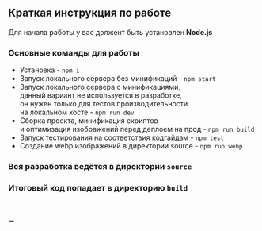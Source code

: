 ## Краткая инструкция по работе
Для начала работы у вас должент быть установлен **Node.js**

### Основные команды для работы
- Установка - `npm i`
- Запуск локального сервера без минификаций - `npm start`
- Запуск локального сервера c минификациями, <br>
данный вариант не используется в разработке, <br>
он нужен только для тестов производительности <br>
на локальном хосте  - `npm run dev`
- Сборка проекта, минификация скриптов <br>
и оптимизация изображений перед деплоем на прод - `npm run build`
- Запуск тестирования на соответствия кодгайдам - `npm test`
- Создание webp изображений в директории source - `npm run webp`

### Вся разработка ведётся в директории `source`
### Итоговый код попадает в директорию `build`
# -
